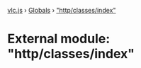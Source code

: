 [vlc.js](../README.md) › [Globals](../globals.md) › ["http/classes/index"](_http_classes_index_.md)

# External module: "http/classes/index"


